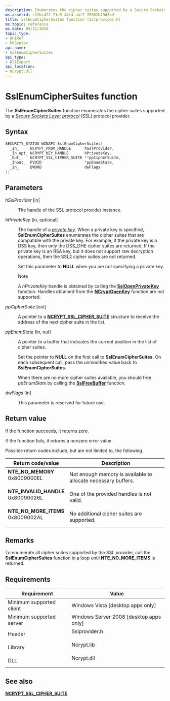 ```yaml
---
description: Enumerates the cipher suites supported by a Secure Sockets Layer protocol (SSL) protocol provider.
ms.assetid: c12bc422-71c9-44f4-abf7-76902b19d3bd
title: SslEnumCipherSuites function (Sslprovider.h)
ms.topic: reference
ms.date: 05/31/2018
topic_type: 
- APIRef
- kbSyntax
api_name: 
- SslEnumCipherSuites
api_type: 
- DllExport
api_location: 
- Ncrypt.dll
---
```


# SslEnumCipherSuites function

The **SslEnumCipherSuites** function enumerates the cipher suites supported by a [*Secure Sockets Layer protocol*](/windows/desktop/SecGloss/s-gly) (SSL) protocol provider.

## Syntax


```C++
SECURITY_STATUS WINAPI SslEnumCipherSuites(
  _In_     NCRYPT_PROV_HANDLE      hSslProvider,
  _In_opt_ NCRYPT_KEY_HANDLE       hPrivateKey,
  _Out_    NCRYPT_SSL_CIPHER_SUITE **ppCipherSuite,
  _Inout_  PVOID                   *ppEnumState,
  _In_     DWORD                   dwFlags
);
```



## Parameters

<dl> <dt>

*hSslProvider* \[in\]
</dt> <dd>

The handle of the SSL protocol provider instance.

</dd> <dt>

*hPrivateKey* \[in, optional\]
</dt> <dd>

The handle of a [*private key*](/windows/desktop/SecGloss/p-gly). When a private key is specified, **SslEnumCipherSuites** enumerates the cipher suites that are compatible with the private key. For example, if the private key is a DSS key, then only the DSS\_DHE cipher suites are returned. If the private key is an RSA key, but it does not support raw decryption operations, then the SSL2 cipher suites are not returned.

Set this parameter to **NULL** when you are not specifying a private key.

> [!Note]  
> A *hPrivateKey* handle is obtained by calling the [**SslOpenPrivateKey**](sslopenprivatekey.md) function. Handles obtained from the [**NCryptOpenKey**](/windows/desktop/api/Ncrypt/nf-ncrypt-ncryptopenkey) function are not supported.

 

</dd> <dt>

*ppCipherSuite* \[out\]
</dt> <dd>

A pointer to a [**NCRYPT\_SSL\_CIPHER\_SUITE**](https://www.bing.com/search?q=**NCRYPT\_SSL\_CIPHER\_SUITE**) structure to receive the address of the next cipher suite in the list.

</dd> <dt>

*ppEnumState* \[in, out\]
</dt> <dd>

A pointer to a buffer that indicates the current position in the list of cipher suites.

Set the pointer to **NULL** on the first call to **SslEnumCipherSuites**. On each subsequent call, pass the unmodified value back to **SslEnumCipherSuites**.

When there are no more cipher suites available, you should free *ppEnumState* by calling the [**SslFreeBuffer**](sslfreebuffer.md) function.

</dd> <dt>

*dwFlags* \[in\]
</dt> <dd>

This parameter is reserved for future use.

</dd> </dl>

## Return value

If the function succeeds, it returns zero.

If the function fails, it returns a nonzero error value.

Possible return codes include, but are not limited to, the following.



| Return code/value                                                                                                                                                    | Description                                                              |
|----------------------------------------------------------------------------------------------------------------------------------------------------------------------|--------------------------------------------------------------------------|
| <dl> <dt>**NTE\_NO\_MEMORY**</dt> <dt>0x8009000EL</dt> </dl>      | Not enough memory is available to allocate necessary buffers.<br/> |
| <dl> <dt>**NTE\_INVALID\_HANDLE**</dt> <dt>0x80090026L</dt> </dl> | One of the provided handles is not valid.<br/>                     |
| <dl> <dt>**NTE\_NO\_MORE\_ITEMS**</dt> <dt>0x8009002AL</dt> </dl> | No additional cipher suites are supported.<br/>                    |



 

## Remarks

To enumerate all cipher suites supported by the SSL provider, call the **SslEnumCipherSuites** function in a loop until **NTE\_NO\_MORE\_ITEMS** is returned.

## Requirements



| Requirement | Value |
|-------------------------------------|------------------------------------------------------------------------------------------|
| Minimum supported client<br/> | Windows Vista \[desktop apps only\]<br/>                                           |
| Minimum supported server<br/> | Windows Server 2008 \[desktop apps only\]<br/>                                     |
| Header<br/>                   | <dl> <dt>Sslprovider.h</dt> </dl> |
| Library<br/>                  | <dl> <dt>Ncrypt.lib</dt> </dl>    |
| DLL<br/>                      | <dl> <dt>Ncrypt.dll</dt> </dl>    |



## See also

<dl> <dt>

[**NCRYPT\_SSL\_CIPHER\_SUITE**](https://www.bing.com/search?q=**NCRYPT\_SSL\_CIPHER\_SUITE**)
</dt> </dl>

 

